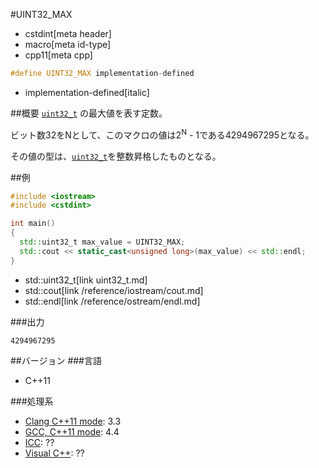 #UINT32_MAX
* cstdint[meta header]
* macro[meta id-type]
* cpp11[meta cpp]

```cpp
#define UINT32_MAX implementation-defined
```
* implementation-defined[italic]

##概要
[`uint32_t`](uint32_t.md) の最大値を表す定数。

ビット数32をNとして、このマクロの値は2<sup>N</sup> - 1である4294967295となる。

その値の型は、[`uint32_t`](uint32_t.md)を整数昇格したものとなる。


##例
```cpp
#include <iostream>
#include <cstdint>

int main()
{
  std::uint32_t max_value = UINT32_MAX;
  std::cout << static_cast<unsigned long>(max_value) << std::endl;
}
```
* std::uint32_t[link uint32_t.md]
* std::cout[link /reference/iostream/cout.md]
* std::endl[link /reference/ostream/endl.md]


###出力
```
4294967295
```


##バージョン
###言語
- C++11

###処理系
- [Clang C++11 mode](/implementation.md#clang): 3.3
- [GCC, C++11 mode](/implementation.md#gcc): 4.4
- [ICC](/implementation.md#icc): ??
- [Visual C++](/implementation.md#visual_cpp): ??

